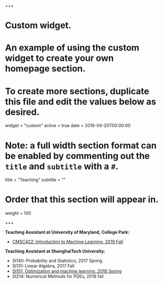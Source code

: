 +++
# Custom widget.
# An example of using the custom widget to create your own homepage section.
# To create more sections, duplicate this file and edit the values below as desired.
widget = "custom"
active = true
date = 2016-04-20T00:00:00

# Note: a full width section format can be enabled by commenting out the `title` and `subtitle` with a `#`.
title = "Teaching"
subtitle = ""

# Order that this section will appear in.
weight = 100

+++

**Teaching Assistant at University of Maryland, College Park:**

- [CMSC422: Introduction to Machine Learning, 2019 Fall](http://www.cs.umd.edu/~djacobs/CMSC422/CMSC422_Fall19.htm)

**Teaching Assistant at ShanghaiTech University:**

- SI140: Probability and Statistics, 2017 Spring
- SI131: Linear Algebra, 2017 Fall
- [SI151: Optimization and machine learning, 2018 Spring](http://shiyuanming.github.io/ml.html)
- SI214: Numerical Methods for PDEs, 2018 fall
